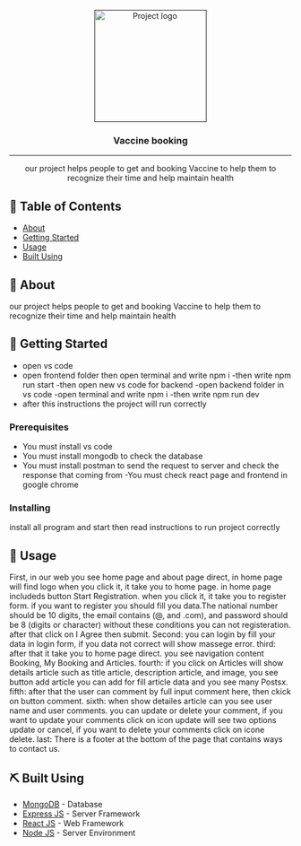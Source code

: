 <p align="center">
  <a href="" rel="noopener">
 <img width=200px height=200px src="https://i.imgur.com/6wj0hh6.jpg" alt="Project logo"></a>
</p>

<h3 align="center">Vaccine booking</h3>

---

<p align="center"> our project helps people to get and booking Vaccine to help them to recognize their time and help maintain health
    <br> 
</p>

## 📝 Table of Contents

- [About](#about)
- [Getting Started](#getting_started)
- [Usage](#usage)
- [Built Using](#built_using)

## 🧐 About <a name = "about"></a>

our project helps people to get and booking Vaccine to help them to recognize their time and help maintain health

## 🏁 Getting Started <a name = "getting_started"></a>

- open vs code 
- open frontend folder then open terminal and write npm i 
-then write npm run start 
-then open new vs code for backend 
-open backend folder in vs code 
-open terminal and write npm i 
-then write npm run dev 
- after this instructions the project will run correctly

### Prerequisites

- You must install vs code 
- You must install mongodb to check the database
- You must install postman to send the request to server and check the response that coming from 
-You must check react page and frontend in google chrome



### Installing

install all program and start then read instructions to run project correctly

## 🎈 Usage <a name="usage"></a>
First, in our web you see home page and about page direct, in home page will find logo when you click it, it take you to home page. in home page includeds button Start Registration. when you click it, it take you to register form. if you want to register you should fill you data.The national number should be 10 digits, the email contains (@, and .com), and password should be 8 (digits or character) without these conditions you can not registeration. after that click on I Agree then submit.
Second: you can login by fill your data in login form, if you data not correct will show massege error.
third: after that it take you to home page direct. you see navigation content Booking, My Booking and Articles.
fourth: if you click on Articles will show details article such as title article, description article, and image, you see button add article you can add for fill article data and you see many Postsx.
fifth: after that the user can comment by full input comment here, then ckick on button comment.
sixth: when show detailes article can you see user name and user comments. you can update or delete your comment, if you want to update your comments click on icon update will see two options update or cancel, if you want to delete your comments click on icone delete.
last: There is a footer at the bottom of the page that contains ways to contact us.



## ⛏️ Built Using <a name = "built_using"></a>

- [MongoDB](https://www.mongodb.com/) - Database
- [Express JS](https://expressjs.com/) - Server Framework
- [React JS](https://https://reactjs.org/) - Web Framework
- [Node JS](https://nodejs.org/en/) - Server Environment
